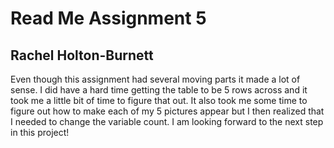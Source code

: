 <h1> Read Me Assignment 5 </h1>
<h2> Rachel Holton-Burnett </h2>
<p> Even though this assignment had several moving parts it made a lot of sense. I did have a hard time getting the table to be 5 rows across
and it took me a little bit of time to figure that out. It also took me some time to figure out how to make each of my 5 pictures appear
but I then realized that I needed to change the variable count. I am looking forward to the next step in this project! </p> 
